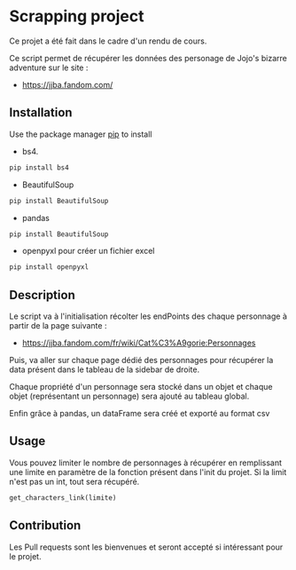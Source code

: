 # Scrapping project 

Ce projet a été fait dans le cadre d'un rendu de cours. 

Ce script permet de récupérer les données des personage de Jojo's bizarre adventure sur le site : 

- https://jjba.fandom.com/
## Installation

Use the package manager [pip](https://pip.pypa.io/en/stable/) to install 

- bs4.

```bash
pip install bs4
```
- BeautifulSoup
```bash
pip install BeautifulSoup
```
- pandas
```bash
pip install BeautifulSoup
```
- openpyxl pour créer un fichier excel
```bash
pip install openpyxl
```
## Description
Le script va à l'initialisation récolter les endPoints des chaque personnage à partir de la page suivante : 
- https://jjba.fandom.com/fr/wiki/Cat%C3%A9gorie:Personnages

Puis, va aller sur chaque page dédié des personnages pour récupérer la data présent dans le tableau de la sidebar de droite.

Chaque propriété d'un personnage sera stocké dans un objet et chaque objet (représentant un personnage) sera ajouté au tableau global.

Enfin grâce à pandas, un dataFrame sera créé et exporté au format csv

## Usage
Vous pouvez limiter le nombre de personnages à récupérer en remplissant une limite en paramètre de la fonction présent dans l'init du projet. Si la limit n'est pas un int, tout sera récupéré.
```python
get_characters_link(limite)
```

## Contribution
Les Pull requests sont les bienvenues et seront accepté si intéressant pour le projet.